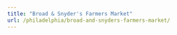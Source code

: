 ```yaml
---
title: "Broad & Snyder's Farmers Market"
url: /philadelphia/broad-and-snyders-farmers-market/
---
```

